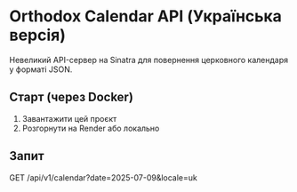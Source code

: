 # Orthodox Calendar API (Українська версія)

Невеликий API-сервер на Sinatra для повернення церковного календаря у форматі JSON.

## Старт (через Docker)
1. Завантажити цей проєкт
2. Розгорнути на Render або локально

## Запит
GET /api/v1/calendar?date=2025-07-09&locale=uk